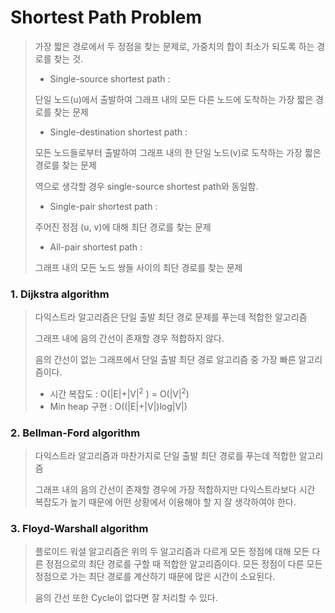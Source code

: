 # Shortest Path Problem

>가장 짧은 경로에서 두 정점을 찾는 문제로, 가중치의 합이 최소가 되도록 하는 경로를 찾는 것.
>
>* Single-source shortest path : 
>
>  단일 노드(u)에서 출발하여 그래프 내의 모든 다른 노드에 도착하는 가장 짧은 경로를 찾는 문제
>
>* Single-destination shortest path :
>
>  모든 노드들로부터 출발하여 그래프 내의 한 단일 노드(v)로 도착하는 가장 짧은 경로를 찾는 문제
>
>  역으로 생각할 경우 single-source shortest path와 동일함.
>
>* Single-pair shortest path : 
>
>  주어진 정점 (u, v)에 대해 최단 경로를 찾는 문제
>
>* All-pair shortest path :
>
>  그래프 내의 모든 노드 쌍들 사이의 최단 경로를 찾는 문제

### 1. Dijkstra algorithm

> 다익스트라 알고리즘은 단일 출발 최단 경로 문제를 푸는데 적합한 알고리즘
>
> 그래프 내에 음의 간선이 존재할 경우 적합하지 않다.
>
> 음의 간선이 없는 그래프에서 단일 출발 최단 경로 알고리즘 중 가장 빠른 알고리즘이다.
>
> *   시간 복잡도    : O(|E|+|V|<sup>2</sup> ) = O(|V|<sup>2</sup>)
> * Min heap 구현 : O((|E|+|V|)log|V|)



### 2. Bellman-Ford algorithm

> 다익스트라 알고리즘과 마찬가지로 단일 출발 최단 경로를 푸는데 적합한 알고리즘
>
> 그래프 내의 음의 간선이 존재할 경우에 가장 적합하지만 다익스트라보다 시간 복잡도가 높기 때문에 어떤 상황에서 이용해야 할 지 잘 생각하여야 한다.



### 3. Floyd-Warshall algorithm

> 플로이드 워셜 알고리즘은 위의 두 알고리즘과 다르게 모든 정점에 대해 모든 다른 정점으로의 최단 경로를 구할 때 적합한 알고리즘이다. 모든 정점이 다른 모든 정점으로 가는 최단 경로를 계산하기 때문에 많은 시간이 소요된다.
>
> 음의 간선 또한 Cycle이 없다면 잘 처리할 수 있다.